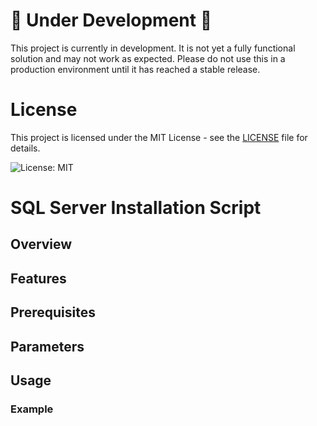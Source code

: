 # 🚧 **Under Development** 🚧

This project is currently in development. It is not yet a fully functional solution and may not work as expected. Please do not use this in a production environment until it has reached a stable release.

# License

This project is licensed under the MIT License - see the [LICENSE](LICENSE.txt) file for details.

![License: MIT](https://img.shields.io/badge/License-MIT-yellow.svg)

# SQL Server Installation Script

## Overview

## Features

## Prerequisites

## Parameters

## Usage

### Example